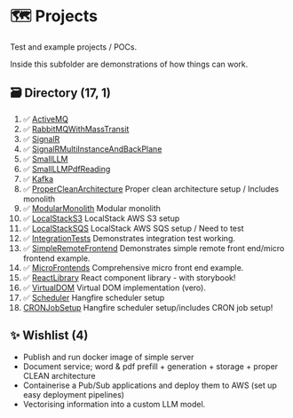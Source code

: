 # 🗺️ Projects
Test and example projects / POCs.

Inside this subfolder are demonstrations of how things can work.

## 🗃️ Directory (17, 1)
1. ✅ [ActiveMQ](./ActiveMQ)
2. ✅ [RabbitMQWithMassTransit](./RabbitMQWithMassTransit)
3. ✅ [SignalR](./SignalR/)
4. ✅ [SignalRMultiInstanceAndBackPlane](./SignalRMultiInstanceAndBackPlane/)
5. ✅ [SmallLLM](./SmallLLM)
6. ✅ [SmallLLMPdfReading](./SmallLLMPdfReading)
7. ✅ [Kafka](./Kafka/)
8. ✅ [ProperCleanArchitecture](./ProperCleanArchitectureModularMonolith/) Proper clean architecture setup / Includes monolith
9. ✅ [ModularMonolith](./ProperCleanArchitectureModularMonolith/) Modular monolith
10. ✅ [LocalStackS3](./LocalStackS3/) LocalStack AWS S3 setup
11. ✅ [LocalStackSQS](./LocalStackSQS/) LocalStack AWS SQS setup / Need to test
12. ✅ [IntegrationTests](./IntegrationTests) Demonstrates integration test working.
13. ✅ [SimpleRemoteFrontend](./SimpleRemoteFrontend) Demonstrates simple remote front end/micro frontend example.
14. ✅ [MicroFrontends](./MicroFrontends/) Comprehensive micro front end example.
15. ✅ [ReactLibrary](./ReactLibrary) React component library - with storybook!
16. ✅ [VirtualDOM](./VirtualDOM) Virtual DOM implementation (vero).
17. ✅ [Scheduler](./Scheduler) Hangfire scheduler setup
18. [CRONJobSetup](./Scheduler) Hangfire scheduler setup/includes CRON job setup!

## ✨ Wishlist (4)
- Publish and run docker image of simple server
- Document service; word & pdf prefill + generation + storage + proper CLEAN architecture
- Containerise a Pub/Sub applications and deploy them to AWS (set up easy deployment pipelines)
- Vectorising information into a custom LLM model.